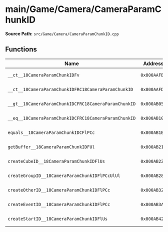 # main/Game/Camera/CameraParamChunkID

**Source Path:** `src/Game/Camera/CameraParamChunkID.cpp`

## Functions

| Name | Address | Match % |
|------|---------|---------|
| `__ct__18CameraParamChunkIDFv` | `0x800AAFBC` | :white_check_mark: (100.0%) |
| `__ct__18CameraParamChunkIDFRC18CameraParamChunkID` | `0x800AAFD8` | :white_check_mark: (100.0%) |
| `__gt__18CameraParamChunkIDCFRC18CameraParamChunkID` | `0x800AB058` | :x: (97.6%) |
| `__eq__18CameraParamChunkIDCFRC18CameraParamChunkID` | `0x800AB100` | :white_check_mark: (100.0%) |
| `equals__18CameraParamChunkIDCFlPCc` | `0x800AB1B0` | :white_check_mark: (100.0%) |
| `getBuffer__18CameraParamChunkIDFUl` | `0x800AB218` | :white_check_mark: (100.0%) |
| `createCubeID__18CameraParamChunkIDFlUs` | `0x800AB220` | :white_check_mark: (100.0%) |
| `createGroupID__18CameraParamChunkIDFlPCcUlUl` | `0x800AB28C` | :white_check_mark: (100.0%) |
| `createOtherID__18CameraParamChunkIDFlPCc` | `0x800AB320` | :white_check_mark: (100.0%) |
| `createEventID__18CameraParamChunkIDFlPCc` | `0x800AB3A4` | :white_check_mark: (100.0%) |
| `createStartID__18CameraParamChunkIDFlUs` | `0x800AB428` | :white_check_mark: (100.0%) |